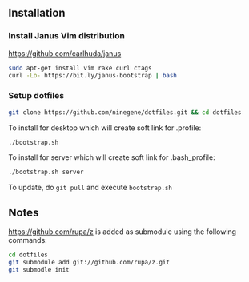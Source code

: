 ## Installation
### Install Janus Vim distribution
https://github.com/carlhuda/janus

```bash
sudo apt-get install vim rake curl ctags
curl -Lo- https://bit.ly/janus-bootstrap | bash
```
### Setup dotfiles
```bash
git clone https://github.com/ninegene/dotfiles.git && cd dotfiles 
```

To install for desktop which will create soft link for .profile:

```bash
./bootstrap.sh 
```

To install for server which will create soft link for .bash_profile:

```bash
./bootstrap.sh server 
```
To update, do `git pull` and execute `bootstrap.sh`

## Notes
https://github.com/rupa/z is added as submodule using the following
commands:
```bash
cd dotfiles
git submodule add git://github.com/rupa/z.git
git submodle init
```
